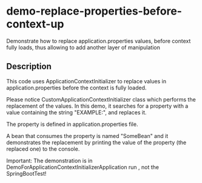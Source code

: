 # demo-replace-properties-before-context-up
Demonstrate how to replace application.properties values, before context fully loads, thus allowing to add another layer of manipulation

## Description
This code uses ApplicationContextInitializer<ConfigurableApplicationContext> to replace values in application.properties before the context is fully loaded.

Please notice CustomApplicationContextInitializer class which performs the replacement of the values.
In this demo, it searches for a property with a value containing the string "EXAMPLE:", and replaces it.

The property is defined in application.properties file.

A bean that consumes the property is named "SomeBean" and it demonstrates the replacement by printing the value of the property (the replaced one) to the console.

Important: The demonstration is in DemoForApplicationContextInitializerApplication run , not the SpringBootTest! 
